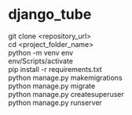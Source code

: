 ﻿# django_tube
git clone <repository_url>
<br>
cd <project_folder_name>
<br>
python -m venv env
<br>
env/Scripts/activate
<br>
pip install -r requirements.txt
<br>
python manage.py makemigrations <name of app>
<br>
python manage.py migrate
<br>
python manage.py createsuperuser
<br>
python manage.py runserver
